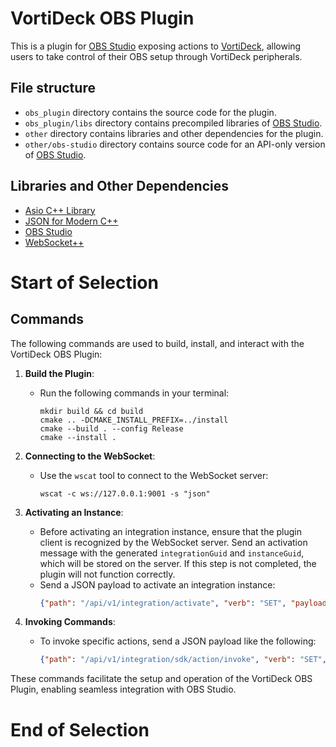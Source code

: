 # VortiDeck OBS Plugin

This is a plugin for [OBS Studio](https://obsproject.com/) exposing actions to [VortiDeck](https://www.vortideck.com), allowing users to take control of their OBS setup through VortiDeck peripherals.

## File structure

* `obs_plugin` directory contains the source code for the plugin.
* `obs_plugin/libs` directory contains precompiled libraries of [OBS Studio](https://github.com/obsproject/obs-studio).
* `other` directory contains libraries and other dependencies for the plugin.
* `other/obs-studio` directory contains source code for an API-only version of [OBS Studio](https://github.com/obsproject/obs-studio).

## Libraries and Other Dependencies
* [Asio C++ Library](https://github.com/chriskohlhoff/asio)
* [JSON for Modern C++](https://github.com/nlohmann/json)
* [OBS Studio](https://github.com/obsproject/obs-studio)
* [WebSocket++](https://github.com/zaphoyd/websocketpp)


# Start of Selection
## Commands 

The following commands are used to build, install, and interact with the VortiDeck OBS Plugin:

1. **Build the Plugin**: 
   - Run the following commands in your terminal:
     ```
     mkdir build && cd build
     cmake .. -DCMAKE_INSTALL_PREFIX=../install
     cmake --build . --config Release
     cmake --install .
     ```

2. **Connecting to the WebSocket**: 
   - Use the `wscat` tool to connect to the WebSocket server:
     ```
     wscat -c ws://127.0.0.1:9001 -s "json"
     ```

3. **Activating an Instance**: 
   - Before activating an integration instance, ensure that the plugin client is recognized by the WebSocket server. Send an activation message with the generated `integrationGuid` and `instanceGuid`, which will be stored on the server. If this step is not completed, the plugin will not function correctly.
   - Send a JSON payload to activate an integration instance:
     ```json
     {"path": "/api/v1/integration/activate", "verb": "SET", "payload": {"integrationGuid": "1abcdx", "instanceGuid": "1abcdx"}}
     ```

4. **Invoking Commands**: 
   - To invoke specific actions, send a JSON payload like the following:
     ```json
     {"path": "/api/v1/integration/sdk/action/invoke", "verb": "SET", "payload": {"actionId": "obs_desktop_mute_toggle", "integrationGuid": "ae67192054b1d99f", "parameters": {}}}
     ```

These commands facilitate the setup and operation of the VortiDeck OBS Plugin, enabling seamless integration with OBS Studio.
# End of Selection
